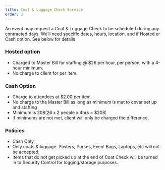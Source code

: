 ```yaml
---
title: Coat & Luggage Check Service
order: 3
---
```


An event may request a Coat & Luggage Check to be scheduled during any contracted days. We’ll need specific dates, hours, location, and if Hosted or Cash option. See below for details

### Hosted option

- Charged to Master Bill for staffing @ $26 per hour, per person, with a 4-hour minimum.
- No charge to client for per item.

### Cash Option

- Charge to attendees at $2.00 per item.
- No charge to the Master Bill as long as minimum is met to cover set up and staffing
- Minimum is $208   ($26 x 2 people x 4hrs = $208)
- If minimums are not met, client will only be charged the difference.

### Policies

- Cash Only
- Only coats & luggage. Posters, Purses, Event Bags, Laptops, etc will not be accepted.
- Items that do not get picked up at the end of Coat Check will be turned in to Security Control for logging/storage purposes.
